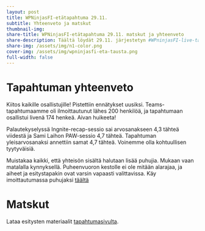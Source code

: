 ```yaml
---
layout: post
title: WPNinjasFI-etätapahtuma 29.11.
subtitle: Yhteenveto ja matskut
thumbnail-img:
share-title: WPNinjasFI-etätapahtuma 29.11. matskut ja yhteenveto
share-description: Täältä löydät 29.11. järjestetyn #WPninjasFI-live-tapahtuman jaettavat matkskut sekä yhteenvedon tilaisuudesta 🥷
share-img: /assets/img/n1-color.png
cover-img: /assets/img/wpninjasfi-eta-tausta.png
full-width: false
--- 
```

# Tapahtuman yhteenveto
Kiitos kaikille osallistujille! Pistettiin ennätykset uusiksi. Teams-tapahtumaamme oli ilmoittautunut lähes 200 henkilöä, ja tapahtumaan osallistui livenä 174 henkeä. Aivan huikeeta!

Palautekyselyssä Ingnite-recap-sessio sai arvosanakseen 4,3 tähteä viidestä ja Sami Laihon PAW-sessio 4,7 tähteä. Tapahtuman yleisarvosanaksi annettiin samat 4,7 tähteä. Voinemme olla kohtuullisen tyytyväisiä.

Muistakaa kaikki, että yhteisön sisältä halutaan lisää puhujia. Mukaan vaan matalalla kynnyksellä. Puheenvuoron kestolle ei ole mitään alarajaa, ja aiheet ja esitystapakin ovat varsin vapaasti valittavissa. Käy imoittautumassa puhujaksi [täältä](../puhujaksi)

# Matskut
Lataa esitysten materiaalit [tapahtumasivulta](../tapahtumat/20241129/etatapahtuma-29112024/).
